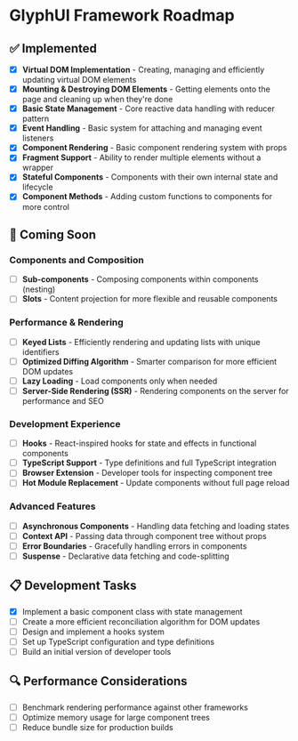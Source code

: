 # GlyphUI Framework Roadmap

## ✅ Implemented

- [x] **Virtual DOM Implementation** - Creating, managing and efficiently updating virtual DOM elements
- [x] **Mounting & Destroying DOM Elements** - Getting elements onto the page and cleaning up when they're done
- [x] **Basic State Management** - Core reactive data handling with reducer pattern
- [x] **Event Handling** - Basic system for attaching and managing event listeners
- [x] **Component Rendering** - Basic component rendering system with props
- [x] **Fragment Support** - Ability to render multiple elements without a wrapper
- [x] **Stateful Components** - Components with their own internal state and lifecycle
- [x] **Component Methods** - Adding custom functions to components for more control

## 🚧 Coming Soon

### Components and Composition
- [ ] **Sub-components** - Composing components within components (nesting)
- [ ] **Slots** - Content projection for more flexible and reusable components

### Performance & Rendering
- [ ] **Keyed Lists** - Efficiently rendering and updating lists with unique identifiers
- [ ] **Optimized Diffing Algorithm** - Smarter comparison for more efficient DOM updates
- [ ] **Lazy Loading** - Load components only when needed
- [ ] **Server-Side Rendering (SSR)** - Rendering components on the server for performance and SEO

### Development Experience
- [ ] **Hooks** - React-inspired hooks for state and effects in functional components
- [ ] **TypeScript Support** - Type definitions and full TypeScript integration
- [ ] **Browser Extension** - Developer tools for inspecting component tree
- [ ] **Hot Module Replacement** - Update components without full page reload

### Advanced Features
- [ ] **Asynchronous Components** - Handling data fetching and loading states
- [ ] **Context API** - Passing data through component tree without props
- [ ] **Error Boundaries** - Gracefully handling errors in components
- [ ] **Suspense** - Declarative data fetching and code-splitting

## 📋 Development Tasks

- [x] Implement a basic component class with state management
- [ ] Create a more efficient reconciliation algorithm for DOM updates
- [ ] Design and implement a hooks system
- [ ] Set up TypeScript configuration and type definitions
- [ ] Build an initial version of developer tools

## 🔍 Performance Considerations

- [ ] Benchmark rendering performance against other frameworks
- [ ] Optimize memory usage for large component trees
- [ ] Reduce bundle size for production builds 